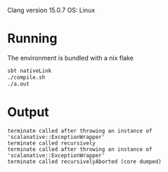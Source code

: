 Clang version 15.0.7
OS: Linux

# Running

The environment is bundled with a nix flake

```sh
sbt nativeLink
./compile.sh
./a.out
```

# Output
```
terminate called after throwing an instance of 'scalanative::ExceptionWrapper'
terminate called recursively
terminate called after throwing an instance of 'scalanative::ExceptionWrapper'
terminate called recursivelyAborted (core dumped)
```
